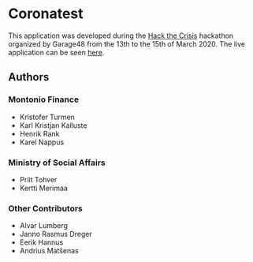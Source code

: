 # Coronatest

This application was developed during the [Hack the Crisis](http://garage48.org/events/hack-the-crisis) hackathon organized by Garage48 from the 13th to the 15th of March 2020. The live application can be seen [here](https://coronatest.ee).

## Authors

### Montonio Finance

* Kristofer Turmen
* Karl Kristjan Kalluste
* Henrik Rank
* Karel Nappus

### Ministry of Social Affairs

* Priit Tohver
* Kertti Merimaa

### Other Contributors

* Alvar Lumberg
* Janno Rasmus Dreger
* Eerik Hannus
* Andrius Matšenas